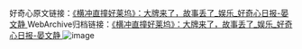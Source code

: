 好奇心原文链接：[《横冲直撞好莱坞》：大牌来了，故事丢了_娱乐_好奇心日报-晏文静 ](https://www.qdaily.com/articles/11198.html)
WebArchive归档链接：[《横冲直撞好莱坞》：大牌来了，故事丢了_娱乐_好奇心日报-晏文静 ](http://web.archive.org/web/20190623163920/https://www.qdaily.com/articles/11198.html)
![image](http://ww3.sinaimg.cn/large/007d5XDply1g3wd4zna18j30u03c2hdt)